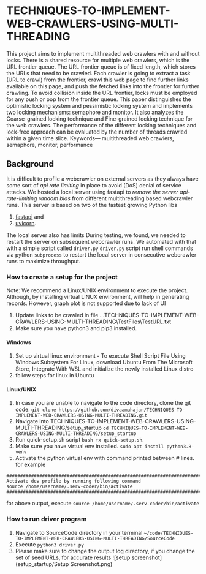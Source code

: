 # TECHNIQUES-TO-IMPLEMENT-WEB-CRAWLERS-USING-MULTI-THREADING
This project aims to implement multithreaded web crawlers with and without locks. There is a shared resource for multiple web crawlers, which is the URL frontier queue. The URL frontier queue is of fixed length, which stores the URLs that need to be crawled. Each crawler is going to extract a task (URL to crawl) from the frontier, crawl this web page to find further links available on this page, and push the fetched links into the frontier for further crawling. To avoid collision inside the URL frontier, locks must be employed for any push or pop from the frontier queue. This paper distinguishes the optimistic locking system and pessimistic locking system and implements two locking mechanisms: semaphore and monitor. It also analyzes the Coarse-grained locking technique and Fine-grained locking technique for the web crawlers. The performance of the different locking techniques and lock-free approach can be evaluated by the number of threads crawled within a given time slice. 
Keywords— multithreaded web crawlers, semaphore, monitor, performance


## Background
It is difficult to profile a webcrawler on external servers as they always have some sort of *api rate limiting* in place to avoid (DoS) denial of service attacks.
We hosted a local server using fastapi to *remove the server api-rate-limiting random bias* from different multithreading based webcrawler runs.
This server is based on two of the fastest growing Python libs  
1. [fastapi](https://fastapi.tiangolo.com/) and 
2. [uvicorn](https://www.uvicorn.org/).

The local server also has limits
During testing, we found, we needed to restart the server on subsequent webcrawler runs.
We automated with that with a simple script called `driver.py`
`driver.py` script run shell commands via python `subprocess` to restart the local server in consecutive webcrawler runs to maximize throughput.

### How to create a setup for the project
Note: We recommend a Linux/UNIX environment to execute the project. Although, by installing virtual LINUX environment, will help in generating records. However, graph plot is not supported due to lack of UI

1. Update links to be crawled in file ...TECHNIQUES-TO-IMPLEMENT-WEB-CRAWLERS-USING-MULTI-THREADING\TestFiles\TestURL.txt
2. Make sure you have python3 and pip3 installed.
#### Windows
1. Set up virtual linux environment - To execute Shell Script File Using Windows Subsystem For Linux, download Ubuntu From The Microsoft Store, Integrate With WSL and initialize the newly installed Linux distro
2. follow steps for linux in Ubuntu
#### Linux/UNIX
1. In case you are unable to navigate to the code directory, clone the git code: `git clone https://github.com/divaamahajan/TECHNIQUES-TO-IMPLEMENT-WEB-CRAWLERS-USING-MULTI-THREADING.git`
2. Navigate into TECHNIQUES-TO-IMPLEMENT-WEB-CRAWLERS-USING-MULTI-THREADING/setup_startup `cd TECHNIQUES-TO-IMPLEMENT-WEB-CRAWLERS-USING-MULTI-THREADING/setup_startup`
3. Run quick-setup.sh script `bash +x quick-setup.sh`.
4. Make sure you have virtual env installed. `sudo apt install python3.8-venv`
5. Activate the python virtual env with command printed between # lines.
for example
```
########################################################################
Activate dev profile by running following command
source /home/username/.serv-coder/bin/activate
########################################################################
```
for above output, execute `source /home/username/.serv-coder/bin/activate`
 
### How to run driver program
1. Navigate to SourceCode directory in your terminal `~/code/TECHNIQUES-TO-IMPLEMENT-WEB-CRAWLERS-USING-MULTI-THREADING/SourceCode` 
2. Execute `python3 driver.py`
3. Please make sure to change the output log directory, if you change the set of seed URLs, for accurate results
![setup screenshot](setup_startup/Setup Screenshot.png)




